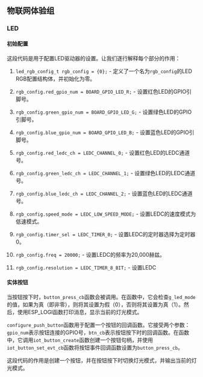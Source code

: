 ## 物联网体验组

### LED

#### 初始配置

这段代码是用于配置LED驱动器的设置。让我们逐行解释每个部分的作用：

1. `led_rgb_config_t rgb_config = {0};` - 定义了一个名为`rgb_config`的LED RGB配置结构体，并初始化为零。

2. `rgb_config.red_gpio_num = BOARD_GPIO_LED_R;` - 设置红色LED的GPIO引脚号。

3. `rgb_config.green_gpio_num = BOARD_GPIO_LED_G;` - 设置绿色LED的GPIO引脚号。

4. `rgb_config.blue_gpio_num = BOARD_GPIO_LED_B;` - 设置蓝色LED的GPIO引脚号。

5. `rgb_config.red_ledc_ch = LEDC_CHANNEL_0;` - 设置红色LED的LEDC通道号。

6. `rgb_config.green_ledc_ch = LEDC_CHANNEL_1;` - 设置绿色LED的LEDC通道号。

7. `rgb_config.blue_ledc_ch = LEDC_CHANNEL_2;` - 设置蓝色LED的LEDC通道号。

8. `rgb_config.speed_mode = LEDC_LOW_SPEED_MODE;` - 设置LEDC的速度模式为低速模式。

9. `rgb_config.timer_sel = LEDC_TIMER_0;` - 设置LEDC的定时器选择为定时器0。

10. `rgb_config.freq = 20000;` - 设置LEDC的频率为20,000赫兹。

11. `rgb_config.resolution = LEDC_TIMER_8_BIT;` - 设置LEDC

#### 实体按钮

当按钮按下时，`button_press_cb`函数会被调用。在函数中，它会检查`g_led_mode`的值，如果为真（即非零），则将其设置为假（0），否则将其设置为真（1）。然后，使用ESP_LOGI函数打印消息，显示当前的灯光模式。

`configure_push_button`函数用于配置一个按钮的回调函数。它接受两个参数：`gpio_num`表示按钮连接的GPIO号，`btn_cb`表示按钮按下时的回调函数。在函数中，它调用`iot_button_create`函数创建一个按钮句柄，并使用`iot_button_set_evt_cb`函数将按钮事件回调函数设置为`button_press_cb`。

这段代码的作用是创建一个按钮，并在按钮按下时切换灯光模式，并输出当前的灯光模式。





